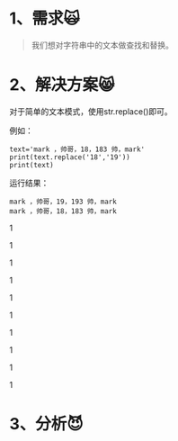 # 1、需求🙀

> 我们想对字符串中的文本做查找和替换。

# 2、解决方案😸

对于简单的文本模式，使用str.replace\(\)即可。

例如：

```
text='mark ，帅哥，18，183 帅，mark'
print(text.replace('18','19'))
print(text)
```

运行结果：

```
mark ，帅哥，19，193 帅，mark
mark ，帅哥，18，183 帅，mark
```

1

1

1

1

1

1

1

1

1

1

# 3、分析😈



